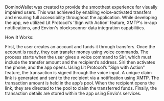 DominoWallet was created to provide the smoothest experience for visually impaired users. This was achieved by enabling voice-activated transfers and ensuring full accessibility throughout the application. While developing the app, we utilized Lit Protocol's 'Sign with Action' feature, XMTP's in-app notifications, and Envion's blockscanner data integration capabilities.

How It Works:

First, the user creates an account and funds it through transfers. Once the account is ready, they can transfer money using voice commands. The process starts when the user gives a voice command to Siri, which must include the transfer amount and the recipient’s address. Siri then activates the phone, and the app opens. Using Lit Protocol’s "Sign with Action" feature, the transaction is signed through the voice input. A unique claim link is generated and sent to the recipient via a notification using XMTP. The transaction amount is held in the app’s pool. When the recipient opens the link, they are directed to the pool to claim the transferred funds. Finally, the transaction details are stored within the app using Envio's services.
